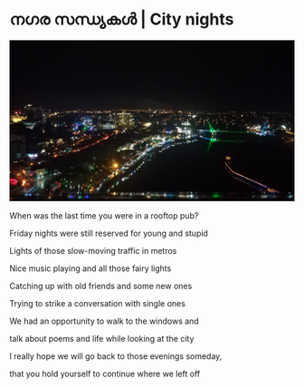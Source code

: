 # നഗര സന്ധ്യകൾ \| City nights

![View from roof top bar during malesian visit](../.gitbook/assets/img_20200205_215638.jpg)

When was the last time you were in a rooftop pub? 

Friday nights were still reserved for young and stupid



Lights of those slow-moving traffic in metros 

Nice music playing and all those fairy lights



Catching up with old friends and some new ones 

Trying to strike a conversation with single ones



We had an opportunity to walk to the windows and 

talk about poems and life while looking at the city



I really hope we will go back to those evenings someday, 

that you hold yourself to continue where we left off

